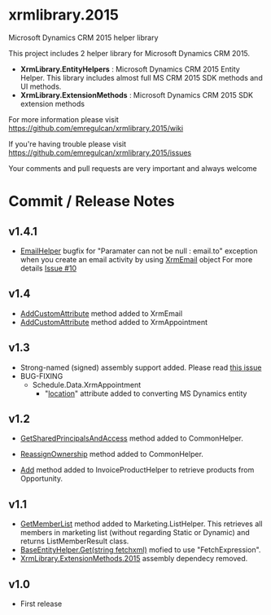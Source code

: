 # xrmlibrary.2015
Microsoft Dynamics CRM 2015 helper library

This project includes 2 helper library for Microsoft Dynamics CRM 2015.
* **XrmLibrary.EntityHelpers** : Microsoft Dynamics CRM 2015 Entity Helper. This library includes almost full MS CRM 2015 SDK methods and UI methods.
* **XrmLibrary.ExtensionMethods** : Microsoft Dynamics CRM 2015 SDK extension methods

For more information please visit https://github.com/emregulcan/xrmlibrary.2015/wiki

If you're having trouble please visit https://github.com/emregulcan/xrmlibrary.2015/issues

Your comments and pull requests are very important and always welcome


# Commit / Release Notes

## v1.4.1
- [EmailHelper](https://github.com/emregulcan/xrmlibrary.2015/blob/master/source/XrmLibrary.EntityHelpers/Activity/EmailHelper.cs) bugfix for "Paramater can not be null : email.to" exception when you create an email activity by using [XrmEmail](https://github.com/emregulcan/xrmlibrary.2015/blob/master/source/XrmLibrary.EntityHelpers/Activity/XrmEmail.cs) object
For more details [Issue #10](https://github.com/emregulcan/xrmlibrary.2015/issues/10)

## v1.4
- [AddCustomAttribute](https://github.com/emregulcan/xrmlibrary.2015/blob/master/source/XrmLibrary.EntityHelpers/Activity/XrmEmail.cs#L379-L386) method added to XrmEmail
- [AddCustomAttribute](https://github.com/emregulcan/xrmlibrary.2015/blob/master/source/XrmLibrary.EntityHelpers/Schedule/Data/XrmAppointment.cs#L266-L273) method added to XrmAppointment

## v1.3
- Strong-named (signed) assembly support added. Please read [this issue](https://github.com/emregulcan/xrmlibrary.2015/issues/9)
- BUG-FIXING
   - Schedule.Data.XrmAppointment
      - "[location](https://github.com/emregulcan/xrmlibrary.2015/blob/master/source/XrmLibrary.EntityHelpers/Schedule/Data/XrmAppointment.cs#L288)" attribute added to converting MS Dynamics entity

## v1.2
- [GetSharedPrincipalsAndAccess](https://github.com/emregulcan/xrmlibrary.2015/blob/master/source/XrmLibrary.EntityHelpers/Common/CommonHelper.cs#L525-L544) method added to CommonHelper.

- [ReassignOwnership](https://github.com/emregulcan/xrmlibrary.2015/blob/master/source/XrmLibrary.EntityHelpers/Common/CommonHelper.cs#L560-L572) method added to CommonHelper.

- [Add](https://github.com/emregulcan/xrmlibrary.2015/blob/master/source/XrmLibrary.EntityHelpers/Sales/InvoiceProductHelper.cs#L45-L57) method added to InvoiceProductHelper to retrieve products from Opportunity.

## v1.1
- [GetMemberList](https://github.com/emregulcan/xrmlibrary.2015/blob/master/source/master/XrmLibrary.EntityHelpers/Marketing/ListHelper.cs#L281-L308) method added to Marketing.ListHelper. This retrieves all members in marketing list (without regarding Static or Dynamic) and returns ListMemberResult class. 
- [BaseEntityHelper.Get(string fetchxml)](https://github.com/emregulcan/xrmlibrary.2015/blob/master/source/XrmLibrary.EntityHelpers/Common/BaseEntityHelper.cs#L101-L107) mofied to use "FetchExpression".
- [XrmLibrary.ExtensionMethods.2015](https://github.com/emregulcan/xrmlibrary.2015/tree/master/source/XrmLibrary.ExtensionMethods) assembly dependecy removed.

## v1.0
- First release
